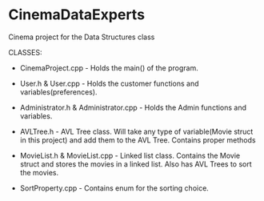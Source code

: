 # CinemaDataExperts
Cinema project for the Data Structures class

CLASSES:

- CinemaProject.cpp - Holds the main() of the program.

- User.h & User.cpp - Holds the customer functions and variables(preferences).

- Administrator.h & Administrator.cpp - Holds the Admin functions and variables.

- AVLTree.h - AVL Tree class. Will take any type of variable(Movie struct in this project) and add them to the AVL Tree. Contains proper methods

- MovieList.h & MovieList.cpp - Linked list class. Contains the Movie struct and stores the movies in a linked list. Also has AVL Trees to sort the movies.

- SortProperty.cpp - Contains enum for the sorting choice.